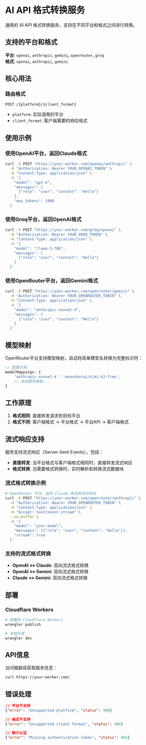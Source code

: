 # AI API 格式转换服务

通用的 AI API 格式转换服务，支持在不同平台和格式之间进行转换。

## 支持的平台和格式

**平台**: `openai`, `anthropic`, `gemini`, `openrouter`, `groq`  
**格式**: `openai`, `anthropic`, `gemini`

## 核心用法

### 路由格式
```
POST /{platform}/{client_format}
```

- `platform`: 实际调用的平台
- `client_format`: 客户端需要的响应格式

## 使用示例

### 使用OpenAI平台，返回Claude格式
```bash
curl -X POST "https://your-worker.com/openai/anthropic" \
  -H "Authorization: Bearer YOUR_OPENAI_TOKEN" \
  -H "Content-Type: application/json" \
  -d '{
    "model": "gpt-4",
    "messages": [
      {"role": "user", "content": "Hello"}
    ],
    "max_tokens": 1000
  }'
```

### 使用Groq平台，返回OpenAI格式
```bash
curl -X POST "https://your-worker.com/groq/openai" \
  -H "Authorization: Bearer YOUR_GROQ_TOKEN" \
  -H "Content-Type: application/json" \
  -d '{
    "model": "llama-3-70b",
    "messages": [
      {"role": "user", "content": "Hello"}
    ]
  }'
```

### 使用OpenRouter平台，返回Gemini格式
```bash
curl -X POST "https://your-worker.com/openrouter/gemini" \
  -H "Authorization: Bearer YOUR_OPENROUTER_TOKEN" \
  -H "Content-Type: application/json" \
  -d '{
    "model": "anthropic-sonnet-4",
    "messages": [
      {"role": "user", "content": "Hello"}
    ]
  }'
```

## 模型映射

OpenRouter平台支持模型映射，自动将简单模型名转换为完整标识符：

```javascript
// 配置示例
modelMappings: {
    'anthropic-sonnet-4': 'moonshotai/kimi-k2:free',
    // 添加更多映射...
}
```

## 工作原理

1. **格式相同**: 直接转发请求到目标平台
2. **格式不同**: 客户端格式 → 平台格式 → 平台API → 客户端格式

## 流式响应支持

服务支持流式响应（Server-Sent Events），包括：

- **直接转发**: 当平台格式与客户端格式相同时，直接转发流式响应
- **格式转换**: 当需要格式转换时，实时解析和转换流式数据块

### 流式格式转换示例

```bash
# OpenRouter 平台，返回 Claude 格式的流式响应
curl -X POST "https://your-worker.com/openrouter/anthropic" \
  -H "Authorization: Bearer YOUR_OPENROUTER_TOKEN" \
  -H "Content-Type: application/json" \
  -H "Accept: text/event-stream" \
  --no-buffer \
  -d '{
    "model": "your-model",
    "messages": [{"role": "user", "content": "Hello"}],
    "stream": true
  }'
```

### 支持的流式格式转换

- **OpenAI ↔ Claude**: 双向流式格式转换
- **OpenAI ↔ Gemini**: 双向流式格式转换  
- **Claude ↔ Gemini**: 双向流式格式转换

## 部署

### Cloudflare Workers
```bash
# 部署到 Cloudflare Workers
wrangler publish

# 本地开发
wrangler dev
```

## API信息

访问根路径获取服务信息：
```bash
curl https://your-worker.com/
```

## 错误处理

```json
// 平台不支持
{"error": "Unsupported platform", "status": 400}

// 格式不支持  
{"error": "Unsupported client format", "status": 400}

// 缺少认证
{"error": "Missing authentication token", "status": 401}
``` 
